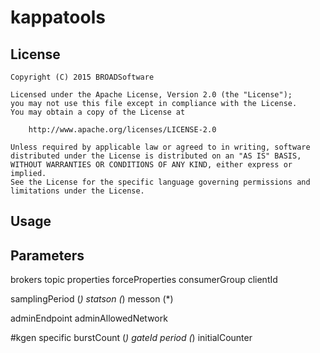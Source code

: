 # kappatools


## License

    Copyright (C) 2015 BROADSoftware

	Licensed under the Apache License, Version 2.0 (the "License");
	you may not use this file except in compliance with the License.
	You may obtain a copy of the License at
	
	    http://www.apache.org/licenses/LICENSE-2.0
	
	Unless required by applicable law or agreed to in writing, software
	distributed under the License is distributed on an "AS IS" BASIS,
	WITHOUT WARRANTIES OR CONDITIONS OF ANY KIND, either express or implied.
	See the License for the specific language governing permissions and
	limitations under the License.
	
## Usage

## Parameters

brokers
topic
properties
forceProperties
consumerGroup
clientId

samplingPeriod (*)
statson (*)
messon (*)

adminEndpoint
adminAllowedNetwork

#kgen specific
burstCount (*)
gateId
period (*)
initialCounter

